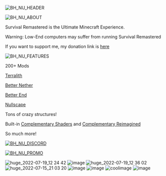
![BH_NU_HEADER](https://www.bisecthosting.com/images/CF/Survival_Remastered/BH_NU_HEADER.png)


![BH_NU_ABOUT](https://www.bisecthosting.com/images/CF/Survival_Remastered/BH_NU_ABOUT.png)

Survival Remastered is the Ultimate Minecraft Experience.

Warning: Low-End computers may suffer from running Survival Remastered


If you want to support me, my donation link is [here](https://www.paypal.com/cgi-bin/webscr?return=https://www.curseforge.com/projects/523374&cn=Add+special+instructions+to+the+addon+author()&business=treetrain1%40gmail.com&bn=PP-DonationsBF:btn_donateCC_LG.gif:NonHosted&cancel_return=https://www.curseforge.com/projects/523374&lc=US&item_name=Survival+Remastered+(from+curseforge.com)&cmd=_donations&rm=1&no_shipping=1&currency_code=USD)



![BH_NU_FEATURES](https://www.bisecthosting.com/images/CF/Survival_Remastered/BH_NU_FEATURES.png)

200+ Mods

[Terralith](https://www.curseforge.com/minecraft/mc-mods/terralith)

[Better Nether](https://www.curseforge.com/minecraft/mc-mods/betternether)

[Better End](https://www.curseforge.com/minecraft/mc-mods/betterend)

[Nullscape](https://www.curseforge.com/minecraft/mc-mods/nullscape)

Tons of crazy structures!

Built-in [Complementary Shaders](https://www.curseforge.com/minecraft/customization/complementary-shaders) and [Complementary Reimagined](https://www.curseforge.com/minecraft/customization/complementary-reimagined)

So much more!

[![BH_NU_DISCORD](https://www.bisecthosting.com/images/CF/Survival_Remastered/BH_NU_DISCORD.png)](https://discord.gg/C7bZ5kGGBA)

[![BH_NU_PROMO](https://www.bisecthosting.com/images/CF/Survival_Remastered/BH_NU_PROMO.png)](https://bisecthosting.com/treetrain1 "BisectHosting")

![huge_2022-07-19_12 24 42](https://user-images.githubusercontent.com/39657565/179812928-73d5db66-97d0-42fe-98a5-d1230cb9b6e1.png)
![image](https://user-images.githubusercontent.com/39657565/179814725-47cc4241-bbe7-438a-ab3a-e34226196eab.png)
![huge_2022-07-19_12 36 02](https://user-images.githubusercontent.com/39657565/179814097-b69cc00f-c2f3-4bfe-8f3d-bd596e4ed975.png)
![huge_2022-07-15_21 03 20](https://user-images.githubusercontent.com/39657565/179814531-dfd6bdcd-cf2b-44c4-bc40-af1473566806.png)
![image](https://user-images.githubusercontent.com/39657565/179814651-8ec84da1-0461-49e2-8734-b0e8564c6de0.png)
![image](https://user-images.githubusercontent.com/39657565/179814857-c52bc167-1467-4bc2-90c1-7e510561f769.png)
![coolimage](https://user-images.githubusercontent.com/39657565/179817539-9ed79aaf-28e9-44ff-ae63-17e3e40aef4e.png)
![image](https://user-images.githubusercontent.com/39657565/179814927-fbe30cf8-cb44-461f-bcd6-63fd3f299735.png)
